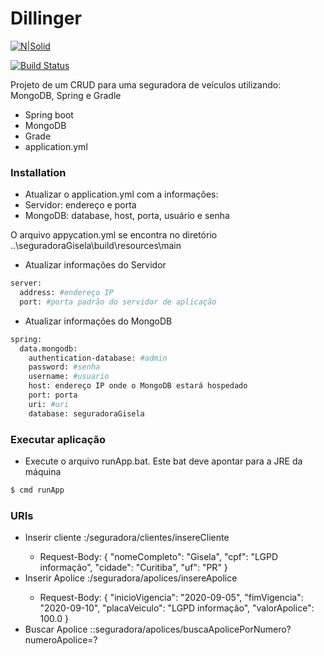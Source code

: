 # Dillinger

[![N|Solid](https://cldup.com/dTxpPi9lDf.thumb.png)](https://nodesource.com/products/nsolid)

[![Build Status](https://travis-ci.org/joemccann/dillinger.svg?branch=master)](https://travis-ci.org/joemccann/dillinger)

Projeto de um CRUD para uma seguradora de veículos utilizando: MongoDB, Spring e Gradle

  - Spring boot
  - MongoDB
  - Grade
  - application.yml

### Installation

 - Atualizar o application.yml com a informações:
 - Servidor: endereço e porta
 - MongoDB: database, host, porta, usuário e senha  
 
O arquivo appycation.yml se encontra no diretório ..\seguradoraGisela\build\resources\main

* Atualizar informações do Servidor
```sh
server:
  address: #endereço IP
  port: #porta padrão do servidor de aplicação
```
* Atualizar informações do MongoDB
```sh
spring:
  data.mongodb:
    authentication-database: #admin
    password: #senha
    username: #usuario
    host: endereço IP onde o MongoDB estará hospedado
    port: porta 
    uri: #uri
    database: seguradoraGisela
```
### Executar aplicação
* Execute o arquivo runApp.bat. Este bat deve apontar para a JRE da máquina
```sh
$ cmd runApp
```

### URIs
* Inserir cliente <ip>:<porta>/seguradora/clientes/insereCliente
  * Request-Body:
  {
    "nomeCompleto": "Gisela",
    "cpf": "LGPD informação",
    "cidade": "Curitiba",
    "uf": "PR"
}
* Inserir Apolice <ip>:<porta>/seguradora/apolices/insereApolice
  * Request-Body:
  {
	"inicioVigencia": "2020-09-05",
	"fimVigencia": "2020-09-10",
	"placaVeiculo": "LGPD informação",
	"valorApolice": 100.0
}
* Buscar Apolice <ip>:<porta><ip>:<porta>seguradora/apolices/buscaApolicePorNumero?numeroApolice=?

  
 



